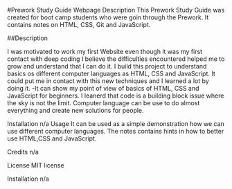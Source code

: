 
#Prework Study Guide Webpage
Description
This Prework Study Guide was created for boot camp students who were goin through the Prework. It contains notes on HTML, CSS, Git and JavaScript.

##Description

I was motivated to work my first Website even though it was my first contact with deep coding I believe the difficulties encountered helped me to grow and understand that I can do it. I build this project to understand basics os different computer languages as HTML, CSS and JavaScript. It could put me in contact with this new techniques and I learned a lot by doing it. -It can show my point of view of basics of HTML, CSS and JavaScript for beginners. I leanerd that code is a building block issue where the sky is not the limit. Computer language can be use to do almost everything and create new solutions for people.

Installation
n/a
Usage
It can be used as a simple demonstration how we can use different computer languages. The notes contains hints in how to better use HTML,CSS and JavaScript.

Credits
n/a

License
MIT license

Installation
n/a

